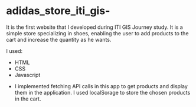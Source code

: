 ﻿# adidas_store_iti_gis-

It is the first website that I developed during ITI GIS Journey study. 
It is a simple store specializing in shoes, enabling the user to add products to the cart and increase the quantity as he wants.

I used:
* HTML
* CSS
* Javascript

- I implemented fetching API calls in this app to get products and display them in the application. I used localSorage to store the chosen products in the cart.
